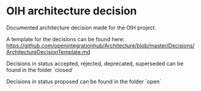 # OIH architecture decision

Documented architecture decision made for the OIH project.

A template for the decisions can be found here: https://github.com/openintegrationhub/Architecture/blob/master/Decisions/ArchitectureDecisionTemplate.md

Decisions in status accepted, rejected, deprecated, superseded can be found in the folder ´closed´

Decisions in status proposed can be found in the folder ´open´
